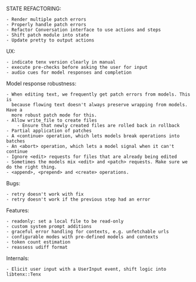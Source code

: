 STATE REFACTORING:

    - Render multiple patch errors
    - Properly handle patch errors
    - Refactor Conversation interface to use actions and steps
    - Shift patch module into state
    - Update pretty to output actions

UX:

    - indicate tenx version clearly in manual
    - execute pre-checks before asking the user for input
    - audio cues for model responses and completion

    
Model response robustness:
    
    - When editing text, we frequently get patch errors from models. This is
      because flowing text doesn't always preserve wrapping from models. Have a
      more robust patch mode for this.
    - Allow write_file to create files
        - Ensure that newly created files are rolled back in rollback
    - Partial application of patches
    - A <continue> operation, which lets models break operations into batches
    - An <abort> operation, which lets a model signal when it can't continue
    - Ignore <edit> requests for files that are already being edited
    - Sometimes the models mix <edit> and <patch> requests. Make sure we do the right thing.
    - <append>, <prepend> and <create> operations.

Bugs:
    
    - retry doesn't work with fix
    - retry doesn't work if the previous step had an error

Features:
    
    - readonly: set a local file to be read-only
    - custom system prompt additions
    - graceful error handling for contexts, e.g. unfetchable urls
    - configurable modes with pre-defined models and contexts
    - token count estimation
    - reassess udiff format

Internals:

    - Elicit user input with a UserInput event, shift logic into libtenx::Tenx
